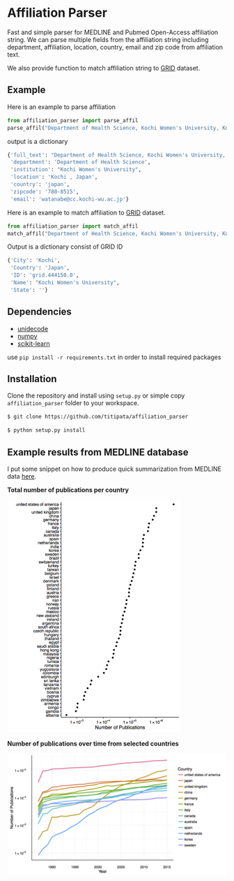 # Affiliation Parser

Fast and simple parser for MEDLINE and Pubmed Open-Access affiliation string.
We can parse multiple fields from the affiliation string including department,
affiliation, location, country, email and zip code from affiliation text.

We also provide function to match affiliation  string to [GRID](https://grid.ac/)
dataset.


## Example

Here is an example to parse affiliation

```python
from affiliation_parser import parse_affil
parse_affil("Department of Health Science, Kochi Women's University, Kochi 780-8515, Japan. watanabe@cc.kochi-wu.ac.jp")
```

output is a dictionary

```python
{'full_text': "Department of Health Science, Kochi Women's University, Kochi , Japan. ",
 'department': 'Department of Health Science',
 'institution': "Kochi Women's University",
 'location': 'Kochi , Japan',
 'country': 'japan',
 'zipcode': '780-8515',
 'email': 'watanabe@cc.kochi-wu.ac.jp'}
```

Here is an example to match affiliation to [GRID](https://grid.ac/) dataset.

```python
from affiliation_parser import match_affil
match_affil("Department of Health Science, Kochi Women's University, Kochi 780-8515, Japan. watanabe@cc.kochi-wu.ac.jp")
```

Output is a dictionary consist of GRID ID

```python
{'City': 'Kochi',
 'Country': 'Japan',
 'ID': 'grid.444150.0',
 'Name': "Kochi Women's University",
 'State': ''}
```


## Dependencies

- [unidecode](https://pypi.python.org/pypi/Unidecode)
- [numpy](http://www.numpy.org/)
- [scikit-learn](http://scikit-learn.org/)

use `pip install -r requirements.txt` in order to install required packages


## Installation

Clone the repository and install using `setup.py` or simple copy `affiliation_parser`
folder to your workspace.

```bash
$ git clone https://github.com/titipata/affiliation_parser
```

```bash
$ python setup.py install
```

## Example results from MEDLINE database

I put some snippet on how to produce quick summarization from MEDLINE data [here](https://github.com/titipata/affiliation_parser/wiki).

**Total number of publications per country**

<img src="figures/medline_number_publications.png" width="400">

**Number of publications over time from selected countries**

<img src="figures/medline_number_publications_year.png" width="800">
